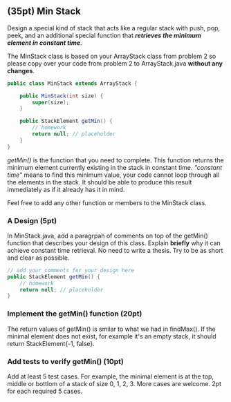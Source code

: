 ## (35pt) Min Stack

Design a special kind of stack that acts like a regular stack with push, pop, peek, and an additional special function that ***retrieves the minimum element in constant time***. 

The MinStack class is based on your ArrayStack class from problem 2 so please copy over your code from problem 2 to ArrayStack.java **without any changes**.

```Java
public class MinStack extends ArrayStack {

    public MinStack(int size) {
        super(size);
    }

    public StackElement getMin() {
        // homework
        return null; // placeholder
    }
}
```

*getMin()* is the function that you need to complete. This function returns the minimum element currently existing in the stack in constant time. *"constant time"* means to find this minimum value, your code cannot loop through all the elements in the stack. It should be able to produce this result immediately as if it already has it in mind. 

Feel free to add any other function or members to the MinStack class.

### A Design (5pt)
In MinStack.java, add a paragrpah of comments on top of the getMin() function that describes your design of this class. Explain **briefly** why it can achieve constant time retrieval. No need to write a thesis. Try to be as short and clear as possible.

```java
// add your comments for your design here
public StackElement getMin() {
    // homework
    return null; // placeholder
}
```

### Implement the getMin() function (20pt)
The return values of getMin() is smilar to what we had in findMax(). If the minimal element does not exist, for example it's an empty stack, it should return StackElement{-1, false}. 

### Add tests to verify getMin() (10pt)
Add at least 5 test cases. For example, the minimal element is at the top, middle or bottlom of a stack of size 0, 1, 2, 3. More cases are welcome. 2pt for each required 5 cases.


